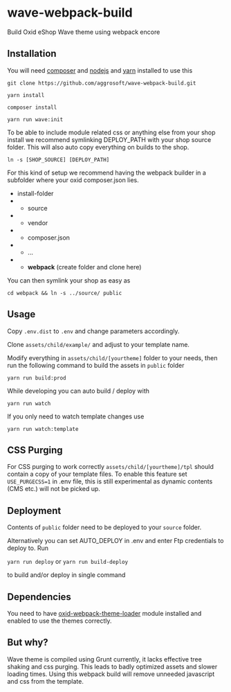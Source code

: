# wave-webpack-build
Build Oxid eShop Wave theme using webpack encore

## Installation

You will need [composer](https://www.get-composer.org) and [nodejs](https://www.nodejs.org) and [yarn](https://yarnpkg.com/getting-started/install) installed to use this

`git clone https://github.com/aggrosoft/wave-webpack-build.git`

`yarn install`

`composer install`

`yarn run wave:init`

To be able to include module related css or anything else from your shop install we recommend symlinking DEPLOY_PATH with
your shop source folder. This will also auto copy everything on builds to the shop.

`ln -s [SHOP_SOURCE] [DEPLOY_PATH]`

For this kind of setup we recommend having the webpack builder in a subfolder where your oxid composer.json lies.

* install-folder
* * source
* * vendor
* * composer.json
* * ...
* * **webpack** (create folder and clone here)

You can then symlink your shop as easy as

`cd webpack && ln -s ../source/ public`

## Usage

Copy `.env.dist` to `.env` and change parameters accordingly.

Clone `assets/child/example/` and adjust to your template name.

Modify everything in `assets/child/[yourtheme]` folder to your needs, then run the following command to build the assets in `public` folder

`yarn run build:prod`

While developing you can auto build / deploy with

`yarn run watch`

If you only need to watch template changes use 

`yarn run watch:template`

## CSS Purging

For CSS purging to work correctly `assets/child/[yourtheme]/tpl` should contain a copy of your template files.
To enable this feature set `USE_PURGECSS=1` in .env file, this is still experimental as dynamic contents (CMS etc.)
will not be picked up.

## Deployment

Contents of `public` folder need to be deployed to your `source` folder. 

Alternatively you can set AUTO_DEPLOY in .env  and enter Ftp credentials to deploy to. Run 

`yarn run deploy` or `yarn run build-deploy`

to build and/or deploy in single command


## Dependencies

You need to have [oxid-webpack-theme-loader](https://github.com/aggrosoft/oxid-webpack-theme-loader) module installed and enabled to 
use the themes correctly.

## But why?

Wave theme is compiled using Grunt currently, it lacks effective tree shaking and css purging. This leads to badly
optimized assets and slower loading times. Using this webpack build will remove unneeded javascript and css from the
template.